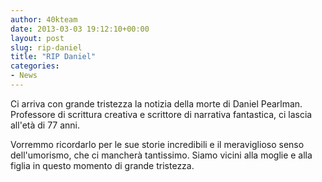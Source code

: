 ```yaml
---
author: 40kteam
date: 2013-03-03 19:12:10+00:00
layout: post
slug: rip-daniel
title: "RIP Daniel"
categories:
- News
---
```


Ci arriva con grande tristezza la notizia della morte di Daniel Pearlman. Professore di scrittura creativa e scrittore di narrativa fantastica, ci lascia all'età di 77 anni.

Vorremmo ricordarlo per le sue storie incredibili e il meraviglioso senso dell'umorismo, che ci mancherà tantissimo. Siamo vicini alla moglie e alla figlia in questo momento di grande tristezza.


